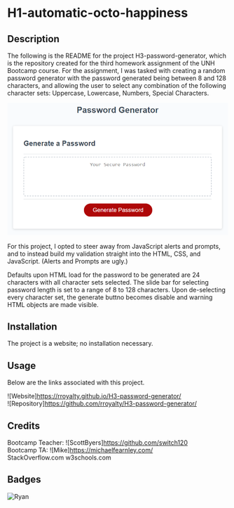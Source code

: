 # H1-automatic-octo-happiness

## Description 

The following is the README for the project H3-password-generator, which is the repository created for the third homework assignment of the UNH Bootcamp course. For the assignment, I was tasked with creating a random password generator with the password generated being between 8 and 128 characters, and allowing the user to select any combination of the following character sets: Uppercase, Lowercase, Numbers, Special Characters.  

![Example given:](https://github.com/rroyalty/H3-password-generator/blob/main/Assets/03-javascript-homework-demo.png)  

For this project, I opted to steer away from JavaScript alerts and prompts, and to instead build my validation straight into the HTML, CSS, and JavaScript. (Alerts and Prompts are ugly.)  

Defaults upon HTML load for the password to be generated are 24 characters with all character sets selected. The slide bar for selecting password length is set to a range of 8 to 128 characters. Upon de-selecting every character set, the generate buttno becomes disable and warning HTML objects are made visible.

## Installation

The project is a website; no installation necessary.  

## Usage 

Below are the links associated with this project.  

![Website]https://rroyalty.github.io/H3-password-generator/  
![Repository]https://github.com/rroyalty/H3-password-generator/  

## Credits

Bootcamp Teacher: ![ScottByers]https://github.com/switch120  
Bootcamp TA: ![Mike]https://michaelfearnley.com/  
StackOverflow.com
w3schools.com

## Badges

![Ryan](https://img.shields.io/badge/Ryan's%20Badge-Hello-green)
